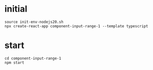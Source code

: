 # initial
```
source init-env-nodejs20.sh
npx create-react-app component-input-range-1 --template typescript
```

# start
```
cd component-input-range-1
npm start
```
